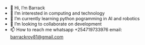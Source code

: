 - 👋 Hi, I’m Barrack
- 👀 I’m interested in computing and technology
- 🌱 I’m currently learning python pogramming in AI and robotics
- 💞️ I’m looking to collaborate on development
- 📫 How to reach me whatsapp +254719733976 email: barrackroy81@gmail.com

<!---
barrack81/barrack81 is a ✨ special ✨ repository because its `README.md` (this file) appears on your GitHub profile.
You can click the Preview link to take a look at your changes.
--->
